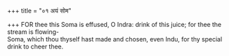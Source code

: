 +++
title = "०१ अयं सोम"

+++
FOR thee this Soma is effused, O Indra: drink of this juice; for thee the stream is flowing-  
     Soma, which thou thyself hast made and chosen, even Indu, for thy special drink to cheer thee.